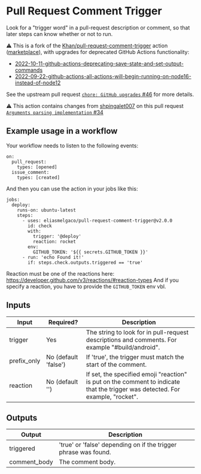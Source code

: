 # Pull Request Comment Trigger

Look for a "trigger word" in a pull-request description or comment, so that later steps can know whether or not to run.

<!-- TODO release workflow-preprocessor This is most useful in tandem with [workflow-preprocessor], so that you don't have to be writing a ton of `if`s all down the line. -->

:warning: This is a fork of the [Khan/pull-request-comment-trigger](https://github.com/Khan/pull-request-comment-trigger) action ([marketplace](https://github.com/marketplace/actions/pull-request-comment-trigger)), with upgrades for deprecated GitHub Actions functionality:

- [2022-10-11-github-actions-deprecating-save-state-and-set-output-commands](https://github.blog/changelog/2022-10-11-github-actions-deprecating-save-state-and-set-output-commands/)
- [2022-09-22-github-actions-all-actions-will-begin-running-on-node16-instead-of-node12](https://github.blog/changelog/2022-09-22-github-actions-all-actions-will-begin-running-on-node16-instead-of-node12/)

See the upstream pull request [`chore: GitHub upgrades` #46](https://github.com/Khan/pull-request-comment-trigger/pull/46) for more details.

:warning: This action contains changes from [shpingalet007](https://github.com/shpingalet007) on this pull request [`Arguments parsing implementation` #34](https://github.com/Khan/pull-request-comment-trigger/pull/34)

## Example usage in a workflow

Your workflow needs to listen to the following events:
```
on:
  pull_request:
    types: [opened]
  issue_comment:
    types: [created]
```

And then you can use the action in your jobs like this:

```
jobs:
  deploy:
    runs-on: ubuntu-latest
    steps:
      - uses: eliasmelgaco/pull-request-comment-trigger@v2.0.0
        id: check
        with:
          trigger: '@deploy'
          reaction: rocket
        env:
          GITHUB_TOKEN: '${{ secrets.GITHUB_TOKEN }}'
      - run: 'echo Found it!'
        if: steps.check.outputs.triggered == 'true'
```

Reaction must be one of the reactions here: https://developer.github.com/v3/reactions/#reaction-types
And if you specify a reaction, you have to provide the `GITHUB_TOKEN` env vbl.

## Inputs

| Input | Required? | Description |
| ----- | --------- | ----------- |
| trigger | Yes | The string to look for in pull-request descriptions and comments. For example "#build/android". |
| prefix_only | No (default 'false') | If 'true', the trigger must match the start of the comment. |
| reaction | No (default '') | If set, the specified emoji "reaction" is put on the comment to indicate that the trigger was detected. For example, "rocket". |


## Outputs

| Output | Description |
| ------ | ----------- |
| triggered | 'true' or 'false' depending on if the trigger phrase was found. |
| comment_body | The comment body. |
